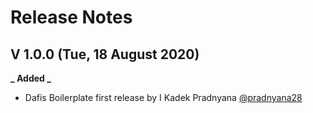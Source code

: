 # Release Notes

## V 1.0.0 (Tue, 18 August 2020)

**_ Added _**

- Dafis Boilerplate first release by I Kadek Pradnyana [@pradnyana28](https://github.com/Pradnyana28)
